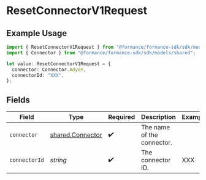 # ResetConnectorV1Request

## Example Usage

```typescript
import { ResetConnectorV1Request } from "@formance/formance-sdk/sdk/models/operations";
import { Connector } from "@formance/formance-sdk/sdk/models/shared";

let value: ResetConnectorV1Request = {
  connector: Connector.Adyen,
  connectorId: "XXX",
};
```

## Fields

| Field                                                       | Type                                                        | Required                                                    | Description                                                 | Example                                                     |
| ----------------------------------------------------------- | ----------------------------------------------------------- | ----------------------------------------------------------- | ----------------------------------------------------------- | ----------------------------------------------------------- |
| `connector`                                                 | [shared.Connector](../../../sdk/models/shared/connector.md) | :heavy_check_mark:                                          | The name of the connector.                                  |                                                             |
| `connectorId`                                               | *string*                                                    | :heavy_check_mark:                                          | The connector ID.                                           | XXX                                                         |